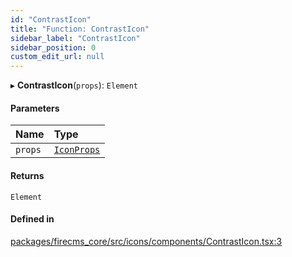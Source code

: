```yaml
---
id: "ContrastIcon"
title: "Function: ContrastIcon"
sidebar_label: "ContrastIcon"
sidebar_position: 0
custom_edit_url: null
---
```


▸ **ContrastIcon**(`props`): `Element`

#### Parameters

| Name | Type |
| :------ | :------ |
| `props` | [`IconProps`](../types/IconProps.md) |

#### Returns

`Element`

#### Defined in

[packages/firecms_core/src/icons/components/ContrastIcon.tsx:3](https://github.com/FireCMSco/firecms/blob/d45f3739/packages/firecms_core/src/icons/components/ContrastIcon.tsx#L3)
